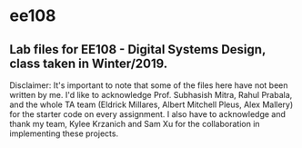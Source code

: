 # ee108
## Lab files for EE108 - Digital Systems Design, class taken in Winter/2019. 
Disclaimer: It's important to note that some of the files here have not been written by me. I'd like to acknowledge Prof. Subhasish Mitra, Rahul Prabala, and the whole TA team (Eldrick Millares, Albert Mitchell Pleus, Alex Mallery) for the starter code on every assignment. I also have to acknowledge and thank my team, Kylee Krzanich and Sam Xu for the collaboration in implementing these projects.
